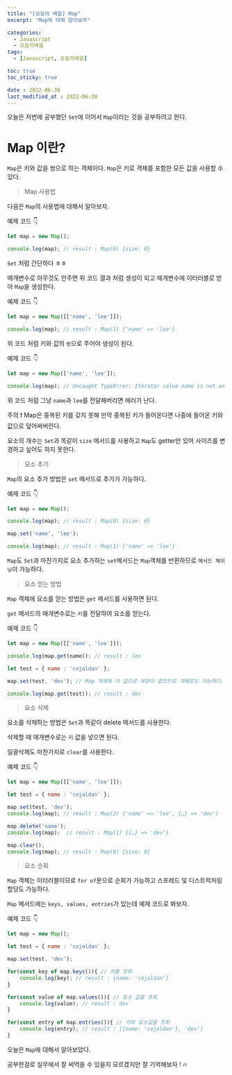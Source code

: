 ```yaml
---
title: "[오늘의 배움] Map"
excerpt: "Map에 대해 알아보자"

categories:
  - Javascript
  - 오늘의배움
tags:
  - [Javascript, 오늘의배움]

toc: true
toc_sticky: true

date : 2022-06-30
last_modified_at : 2022-06-30
---
```


오늘은 저번에 공부했던 `Set`에 이어서 `Map`이라는 것을 공부하려고 한다.

# Map 이란?

`Map`은 키와 값을 쌍으로 하는 객체이다. `Map`은 키로 객체를 포함한 모든 값을 사용할 수 있다.

> Map 사용법

다음은 `Map`의 사용법에 대해서 알아보자.

예제 코드 👇

```javascript
let map = new Map();

console.log(map); // result : Map(0) {size: 0}
```

`Set` 처럼 간단하다 ㅎㅎ

매개변수로 아무것도 안주면 위 코드 결과 처럼 생성이 되고 매개변수에 이터러블로 받아 `Map`을 생성한다.

예제 코드 👇

```javascript
let map = new Map([['name', 'lee']]);

console.log(map); // result : Map(1) {'name' => 'lee'}
```

위 코드 처럼 키와 값의 `쌍`으로 주어야 생성이 된다.

예제 코드 👇

```javascript
let map = new Map(['name', 'lee']);

console.log(map); // Uncaught TypeError: Iterator value name is not an entry object
```

위 코드 처럼 그냥 `name`과 `lee`를 전달해버리면 에러가 난다.

주의 ❗ Map은 중복된 키를 갖지 못해 만약 중복된 키가 들어온다면 나중에 들어온 키와 값으로 덮어써버린다.

요소의 개수는 `Set`과 똑같이 `size` 메서드를 사용하고 `Map`도 getter만 있어 사이즈를 변경하고 싶어도 하지 못한다.

> 요소 추가

`Map`의 요소 추가 방법은 `set` 메서드로 추가가 가능하다.

예제 코드 👇

```javascript
let map = new Map();

console.log(map); // result : Map(0) {size: 0}

map.set('name', 'lee');

console.log(map); // result : Map(1) {'name' => 'lee'}
```

`Map`도 `Set`과 마찬가지로 요소 추가하는 `set`메서드는 `Map`객체를 반환하므로 `메서드 체이닝`이 가능하다.

> 요소 얻는 방법

`Map` 객체에 요소를 얻는 방법은 `get` 메서드를 사용하면 된다.

`get` 메서드의 매개변수로는 `키`를 전달하여 요소를 얻는다.

예제 코드 👇

```javascript
let map = new Map([['name', 'lee']]);

console.log(map.get(name)); // result : lee

let test = { name : 'cojaldan' };

map.set(test, 'dev'); // Map 객체에 키 값으로 제한이 없으므로 객체로도 가능하다.

console.log(map.get(test)); // result : dev
```

> 요소 삭제

요소를 삭제하는 방법은 `Set`과 똑같이 delete 메서드를 사용한다.

삭제할 때 매개변수로는 `키` 값을 넣으면 된다.

일괄삭제도 마찬가지로 `clear`를 사용한다.

예제 코드 👇

```javascript
let map = new Map([['name', 'lee']]);

let test = { name : 'cojaldan' };

map.set(test, 'dev');
console.log(map); // result : Map(2) {'name' => 'lee', {…} => 'dev'}

map.delete('name');
console.log(map);  // result : Map(1) {{…} => 'dev'}

map.clear();
console.log(map); // result : Map(0) {size: 0}
```

> 요소 순회

`Map` 객체는 이터러블이므로 `for of`문으로 순회가 가능하고 스프레드 및 디스트럭처링 할당도 가능하다.

`Map` 메서드에는 `keys, values, entries`가 있는데 예제 코드로 봐보자.

예제 코드 👇

```javascript
let map = new Map();

let test = { name : 'cojaldan' };

map.set(test, 'dev');

for(const key of map.keys()){ // 키를 조회
    console.log(key); // result : {name: 'cojaldan'} 
}

for(const value of map.values()){ // 요소 값을 조회
    console.log(value); // result : dev
}

for(const entry of map.entries()){ // 키와 요소값을 조회
    console.log(entry); // result : [{name: 'cojaldan'}, 'dev']
}
```

오늘은 `Map`에 대해서 알아보았다.

공부한걸로 실무에서 잘 써먹을 수 있을지 모르겠지만 잘 기억해보자 ! 🔥